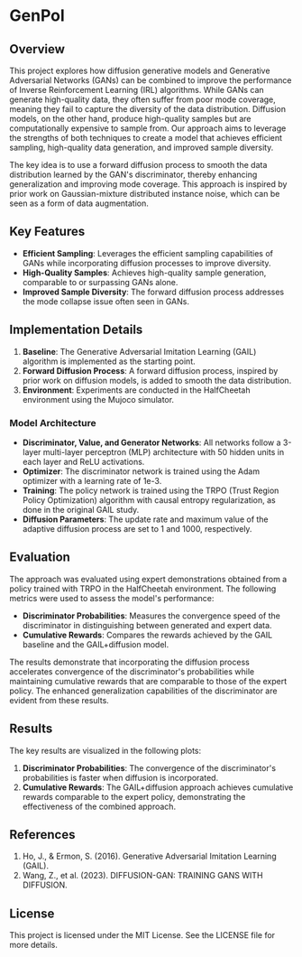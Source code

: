 # GenPol

## Overview
This project explores how diffusion generative models and Generative Adversarial Networks (GANs) can be combined to improve the performance of Inverse Reinforcement Learning (IRL) algorithms. While GANs can generate high-quality data, they often suffer from poor mode coverage, meaning they fail to capture the diversity of the data distribution. Diffusion models, on the other hand, produce high-quality samples but are computationally expensive to sample from. Our approach aims to leverage the strengths of both techniques to create a model that achieves efficient sampling, high-quality data generation, and improved sample diversity.

The key idea is to use a forward diffusion process to smooth the data distribution learned by the GAN's discriminator, thereby enhancing generalization and improving mode coverage. This approach is inspired by prior work on Gaussian-mixture distributed instance noise, which can be seen as a form of data augmentation.

## Key Features
- **Efficient Sampling**: Leverages the efficient sampling capabilities of GANs while incorporating diffusion processes to improve diversity.
- **High-Quality Samples**: Achieves high-quality sample generation, comparable to or surpassing GANs alone.
- **Improved Sample Diversity**: The forward diffusion process addresses the mode collapse issue often seen in GANs.

## Implementation Details
1. **Baseline**: The Generative Adversarial Imitation Learning (GAIL) algorithm is implemented as the starting point.
2. **Forward Diffusion Process**: A forward diffusion process, inspired by prior work on diffusion models, is added to smooth the data distribution.
3. **Environment**: Experiments are conducted in the HalfCheetah environment using the Mujoco simulator.

### Model Architecture
- **Discriminator, Value, and Generator Networks**: All networks follow a 3-layer multi-layer perceptron (MLP) architecture with 50 hidden units in each layer and ReLU activations.
- **Optimizer**: The discriminator network is trained using the Adam optimizer with a learning rate of 1e-3.
- **Training**: The policy network is trained using the TRPO (Trust Region Policy Optimization) algorithm with causal entropy regularization, as done in the original GAIL study.
- **Diffusion Parameters**: The update rate and maximum value of the adaptive diffusion process are set to 1 and 1000, respectively.

## Evaluation
The approach was evaluated using expert demonstrations obtained from a policy trained with TRPO in the HalfCheetah environment. The following metrics were used to assess the model's performance:
- **Discriminator Probabilities**: Measures the convergence speed of the discriminator in distinguishing between generated and expert data.
- **Cumulative Rewards**: Compares the rewards achieved by the GAIL baseline and the GAIL+diffusion model.

The results demonstrate that incorporating the diffusion process accelerates convergence of the discriminator's probabilities while maintaining cumulative rewards that are comparable to those of the expert policy. The enhanced generalization capabilities of the discriminator are evident from these results.

## Results
The key results are visualized in the following plots:
1. **Discriminator Probabilities**: The convergence of the discriminator's probabilities is faster when diffusion is incorporated.
2. **Cumulative Rewards**: The GAIL+diffusion approach achieves cumulative rewards comparable to the expert policy, demonstrating the effectiveness of the combined approach.

## References
1. Ho, J., & Ermon, S. (2016). Generative Adversarial Imitation Learning (GAIL).
2. Wang, Z., et al. (2023). DIFFUSION-GAN: TRAINING GANS WITH DIFFUSION.

## License
This project is licensed under the MIT License. See the LICENSE file for more details.


